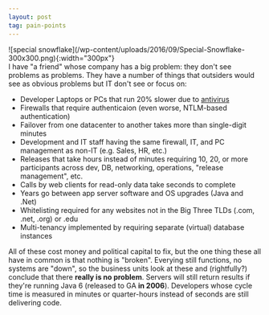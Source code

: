 ```yaml
---
layout: post
tag: pain-points
---
```

<div style="float: right" markdown="1">
![special snowflake](/wp-content/uploads/2016/09/Special-Snowflake-300x300.png){:width="300px"}
</div>
I have "a friend" whose company has a big problem: they don't see problems as problems. They have a number of things that outsiders would see as obvious problems but IT don't see or focus on:

* Developer Laptops or PCs that run 20% slower due to [antivirus]
* Firewalls that require authenticaion (even worse, NTLM-based authentication)
* Failover from one datacenter to another takes more than single-digit minutes
* Development and IT staff having the same firewall, IT, and PC management as non-IT (e.g. Sales, HR, etc.)
* Releases that take hours instead of minutes requiring 10, 20, or more participants across dev, DB, networking, operations, "release management", etc.
* Calls by web clients for read-only data take seconds to complete
* Years go between app server software and OS upgrades (Java and .Net)
* Whitelisting required for any websites not in the Big Three TLDs (.com, .net, .org) or .edu
* Multi-tenancy implemented by requiring separate (virtual) database instances

All of these cost money and political capital to fix, but the one thing these all have in common 
is that nothing is "broken". Everying still functions, no systems are "down", so the business units 
look at these and (rightfully?) conclude that there **really is no problem**. 
Servers will still return results if they're running Java 6 (released to GA **in 2006**).
Developers whose cycle time is measured in minutes or quarter-hours instead of seconds are still delivering code.

[antivirus]: future-mcafee-post
